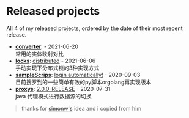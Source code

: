 # Released projects

All <!-- release_count starts -->4<!-- release_count ends --> of my released projects, ordered by the date of their most recent release.

<!-- recent_releases starts -->
* **[converter](https://github.com/fulln/converter)**: [](https://github.com/fulln/converter/releases/tag/1.0.0) - 2021-06-20
<br>常用的实体映射对比
* **[locks](https://github.com/fulln/locks)**: [distributed](https://github.com/fulln/locks/releases/tag/distributed) - 2021-06-06
<br>手动实现下分布式锁的3种实现方式
* **[sampleScrips](https://github.com/fulln/sampleScrips)**: [login automatically!](https://github.com/fulln/sampleScrips/releases/tag/shell1.0) - 2020-09-03
<br>目前搜罗到的一些简单有效的py脚本orgolang再实现版本
* **[proxys](https://github.com/fulln/proxys)**: [2.0.0-RELEASE](https://github.com/fulln/proxys/releases/tag/2.0.0) - 2020-07-31
<br>java 代理模式进行数据源的切换
<!-- recent_releases ends -->



> thanks for [simonw's](https://github.com/simonw/simonw) idea and i copied from him
